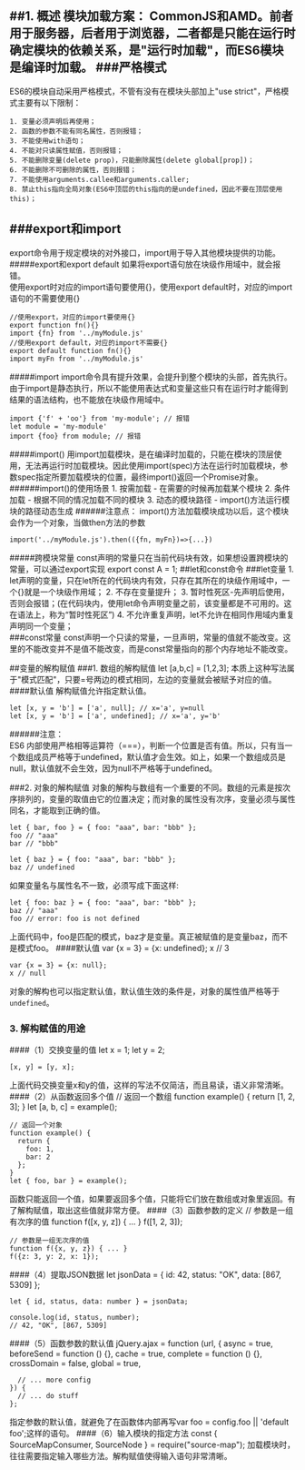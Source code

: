 ##1. 概述
模块加载方案： CommonJS和AMD。前者用于服务器，后者用于浏览器，二者都是只能在运行时确定模块的依赖关系，是"运行时加载"，而ES6模块是编译时加载。
###严格模式
-----
ES6的模块自动采用严格模式，不管有没有在模块头部加上"use strict"，严格模式主要有以下限制：  

	1. 变量必须声明后再使用；	
	2. 函数的参数不能有同名属性，否则报错；
	3. 不能使用with语句；
	4. 不能对只读属性赋值，否则报错；
	5. 不能删除变量(delete prop)，只能删除属性(delete global[prop])；
	6. 不能删除不可删除的属性，否则报错；
	7. 不能使用arguments.callee和arguments.caller;
	8. 禁止this指向全局对象(ES6中顶层的this指向的是undefined，因此不要在顶层使用this)；
###export和import
-----
export命令用于规定模块的对外接口，import用于导入其他模块提供的功能。  
#####export和export default
如果将export语句放在块级作用域中，就会报错。  
使用export时对应的import语句要使用{}，使用export default时，对应的import语句的不需要使用{}

	//使用export，对应的import要使用{}
	export function fn(){}
	import {fn} from '../myModule.js'
	//使用export default，对应的import不需要{}
	export default function fn(){}
	import myFn from '../myModule.js'
#####import
import命令具有提升效果，会提升到整个模块的头部，首先执行。  
由于import是静态执行，所以不能使用表达式和变量这些只有在运行时才能得到结果的语法结构，也不能放在块级作用域中。  
	
	import {'f' + 'oo'} from 'my-module'; // 报错
	let module = 'my-module'
	import {foo} from module; // 报错
#####import()
用import加载模块，是在编译时加载的，只能在模块的顶层使用，无法再运行时加载模块。因此使用import(spec)方法在运行时加载模块，参数spec指定所要加载模块的位置，最终import()返回一个Promise对象。
######import()的使用场景
	1. 按需加载 - 在需要的时候再加载某个模块
	2. 条件加载 - 根据不同的情况加载不同的模块
	3. 动态的模块路径 - import()方法运行模块的路径动态生成
######注意点：
import()方法加载模块成功以后，这个模块会作为一个对象，当做then方法的参数

	import('../myModule.js').then(({fn, myFn})=>{...})
#####跨模块常量
const声明的常量只在当前代码块有效，如果想设置跨模块的常量，可以通过export实现
	export const A = 1;
##let和const命令
###let变量
	1. let声明的变量，只在let所在的代码块内有效，只存在其所在的块级作用域中，一个{}就是一个块级作用域；
	2. 不存在变量提升；
	3. 暂时性死区-先声明后使用，否则会报错；(在代码块内，使用let命令声明变量之前，该变量都是不可用的。这在语法上，称为“暂时性死区”)
	4. 不允许重复声明，let不允许在相同作用域内重复声明同一个变量；  
###const常量
const声明一个只读的常量，一旦声明，常量的值就不能改变。这里的不能改变并不是值不能改变，而是const常量指向的那个内存地址不能改变。

##变量的解构赋值
###1. 数组的解构赋值
	let [a,b,c] = [1,2,3];
本质上这种写法属于"模式匹配"，只要=号两边的模式相同，左边的变量就会被赋予对应的值。
####默认值
解构赋值允许指定默认值。

	let [x, y = 'b'] = ['a', null]; // x='a', y=null
	let [x, y = 'b'] = ['a', undefined]; // x='a', y='b'
######注意：  
ES6 内部使用严格相等运算符（===），判断一个位置是否有值。所以，只有当一个数组成员严格等于undefined，默认值才会生效。如上，如果一个数组成员是null，默认值就不会生效，因为null不严格等于undefined。

###2. 对象的解构赋值
对象的解构与数组有一个重要的不同。数组的元素是按次序排列的，变量的取值由它的位置决定；而对象的属性没有次序，变量必须与属性同名，才能取到正确的值。  

	let { bar, foo } = { foo: "aaa", bar: "bbb" };
	foo // "aaa"
	bar // "bbb"
	
	let { baz } = { foo: "aaa", bar: "bbb" };
	baz // undefined
如果变量名与属性名不一致，必须写成下面这样:

	let { foo: baz } = { foo: "aaa", bar: "bbb" };
	baz // "aaa"
	foo // error: foo is not defined
上面代码中，foo是匹配的模式，baz才是变量。真正被赋值的是变量baz，而不是模式foo。
####默认值
	var {x = 3} = {x: undefined};
	x // 3
	
	var {x = 3} = {x: null};
	x // null
对象的解构也可以指定默认值，默认值生效的条件是，对象的属性值严格等于`undefined`。
### 3. 解构赋值的用途
####（1）交换变量的值
	let x = 1;
	let y = 2;
	
	[x, y] = [y, x];
上面代码交换变量x和y的值，这样的写法不仅简洁，而且易读，语义非常清晰。
####（2）从函数返回多个值
	// 返回一个数组
	function example() {
	  return [1, 2, 3];
	}
	let [a, b, c] = example();
	
	// 返回一个对象
	function example() {
	  return {
	    foo: 1,
	    bar: 2
	  };
	}
	let { foo, bar } = example();
函数只能返回一个值，如果要返回多个值，只能将它们放在数组或对象里返回。有了解构赋值，取出这些值就非常方便。
####（3）函数参数的定义
	// 参数是一组有次序的值
	function f([x, y, z]) { ... }
	f([1, 2, 3]);
	
	// 参数是一组无次序的值
	function f({x, y, z}) { ... }
	f({z: 3, y: 2, x: 1});
####（4）提取JSON数据
	let jsonData = {
	  id: 42,
	  status: "OK",
	  data: [867, 5309]
	};
	
	let { id, status, data: number } = jsonData;
	
	console.log(id, status, number);
	// 42, "OK", [867, 5309]
####（5）函数参数的默认值
	jQuery.ajax = function (url, {
	  async = true,
	  beforeSend = function () {},
	  cache = true,
	  complete = function () {},
	  crossDomain = false,
	  global = true,

	  // ... more config
	}) {
	  // ... do stuff
	};
指定参数的默认值，就避免了在函数体内部再写var foo = config.foo || 'default foo';这样的语句。
####（6）输入模块的指定方法
	const { SourceMapConsumer, SourceNode } = require("source-map");
加载模块时，往往需要指定输入哪些方法。解构赋值使得输入语句非常清晰。